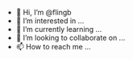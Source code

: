 - 👋 Hi, I’m @flingb
- 👀 I’m interested in ...
- 🌱 I’m currently learning ...
- 💞️ I’m looking to collaborate on ...
- 📫 How to reach me ...

<!---
flingb/flingb is a ✨ special ✨ repository because its `README.md` (this file) appears on your GitHub profile.
You can click the Preview link to take a look at your changes.
--->
